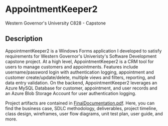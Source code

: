 # AppointmentKeeper2
Western Governor's University C828 - Capstone

## Description
AppointmentKeeper2 is a Windows Forms application I developed to satisfy requirements for Western Governor's Univeristy's Software Development capstone project. At a high level, AppointmentKeeper2 is a CRM tool for users to manage customers and appointments. Features include username/password login with authentication logging, appointment and customer create/update/delete, multiple views and filters, reporting, and data entry validation. On the backend, AppointmentKeeper2 leverages an Azure MySQL Database for customer, appointment, and user records and an Azure Blob Storage Account for user authentication logging.

Project artifacts are contained in [FinalDocumentation.pdf](/FinalDocumentation.pdf). Here, you can find the business case, SDLC methodology, deliverables, project timeline, class design, wireframes, user flow diagrams, unit test plan, user guide, and more.
